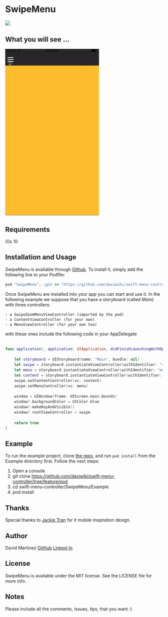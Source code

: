 # SwipeMenu

![](https://img.shields.io/badge/version-1.0.0-blue.svg)

## What you will see ...
<img src="./readme/menu.gif" width="300"/>

## Requirements

iOs 10

## Installation and Usage

SwipeMenu is available through [Github](https://github.com/daviwiki/swift-menu-controller). To install
it, simply add the following line to your Podfile:

```ruby
pod "SwipeMenu", :git => "https://github.com/daviwiki/swift-menu-controller", :branch => "feature/pod"
```

Once SwipeMenu are installed into your app you can start and use it. In the following example we suppose that you have a storyboard (called *Main*) with three controllers:

    - a SwipeZoomMenuViewController (imported by the pod)
    - a ContentViewController (for your own)
    - a MenuViewController (for your own too)

with these ones include the following code in your AppDelegate

```swift

func application(_ application: UIApplication, didFinishLaunchingWithOptions launchOptions: [UIApplicationLaunchOptionsKey: Any]?) -> Bool {

    let storyboard = UIStoryboard(name: "Main", bundle: nil)
    let swipe = storyboard.instantiateViewController(withIdentifier: "swipe") as! SwipeZoomMenuViewController
    let menu = storyboard.instantiateViewController(withIdentifier: "menu") as! MenuViewController
    let content = storyboard.instantiateViewController(withIdentifier: "content") as! ContentViewController
    swipe.setContentController(vc: content)
    swipe.setMenuController(vc: menu)

    window = UIWindow(frame: UIScreen.main.bounds)
    window?.backgroundColor = UIColor.blue
    window?.makeKeyAndVisible()
    window?.rootViewController = swipe

    return true
}

```

## Example

To run the example project, clone [the repo](https://github.com/daviwiki/swift-menu-controller/tree/feature/pod), and run `pod install` from the Example directory first. Follow the next steps:

1. Open a console
2. git clone https://github.com/daviwiki/swift-menu-controller/tree/feature/pod
3. cd swift-menu-controller/SwipeMenu/Example
4. pod install

## Thanks
Special thanks to [Jackie Tran](https://dribbble.com/shots/1310536-Menu-screen) for it mobile inspiration design.

## Author

David Martinez
[GitHub](https://github.com/daviwiki)
[Linked-In](https://www.linkedin.com/in/david-martinez-garc%C3%ADa-b4187148/)

## License

SwipeMenu is available under the MIT license. See the LICENSE file for more info.

## Notes

Please include all the comments, issues, tips, that you want :)
